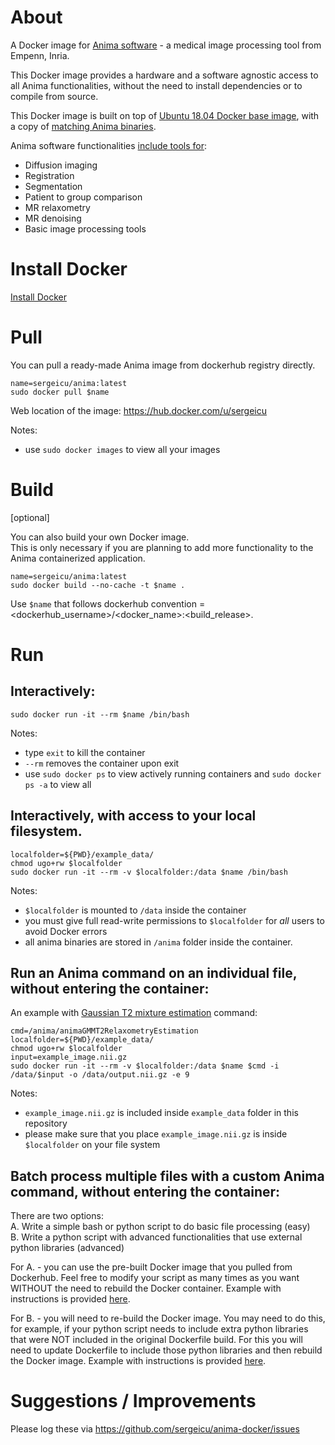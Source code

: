 # About 

A Docker image for [Anima software](https://github.com/Inria-Visages/Anima-Public) - a medical image processing tool from Empenn, Inria. 

This Docker image provides a hardware and a software agnostic access to all Anima functionalities, without the need to install dependencies or to compile from source. 

This Docker image is built on top of [Ubuntu 18.04 Docker base image](https://hub.docker.com/_/ubuntu), with a copy of [matching Anima binaries](https://github.com/Inria-Visages/Anima-Public/releases). 

Anima software functionalities [include tools for](https://anima.readthedocs.io/en/latest/):
- Diffusion imaging
- Registration
- Segmentation
- Patient to group comparison
- MR relaxometry
- MR denoising
- Basic image processing tools
 
# Install Docker

[Install Docker](https://github.com/sergeicu/anima-docker/blob/main/install-docker.md) 

# Pull 

You can pull a ready-made Anima image from dockerhub registry directly. 

```
name=sergeicu/anima:latest
sudo docker pull $name
```
Web location of the image: https://hub.docker.com/u/sergeicu

Notes: 
- use `sudo docker images` to view all your images 

# Build 

[optional]

You can also build your own Docker image.   
This is only necessary if you are planning to add more functionality to the Anima containerized application. 

```
name=sergeicu/anima:latest   
sudo docker build --no-cache -t $name .
```

Use `$name` that follows dockerhub convention = <dockerhub_username>/<docker_name>:<build_release>. 


# Run 


## Interactively:   
`sudo docker run -it --rm $name /bin/bash`   

Notes: 
- type `exit` to kill the container 
- `--rm` removes the container upon exit 
- use `sudo docker ps` to view actively running containers and `sudo docker ps -a` to view all 

## Interactively, with access to your local filesystem. 

```
localfolder=${PWD}/example_data/
chmod ugo+rw $localfolder 
sudo docker run -it --rm -v $localfolder:/data $name /bin/bash
```

Notes: 
- `$localfolder` is mounted to `/data` inside the container 
- you must give full read-write permissions to `$localfolder` for _all_ users to avoid Docker errors
- all anima binaries are stored in `/anima` folder inside the container. 


## Run an Anima command on an individual file, without entering the container: 

An example with [Gaussian T2 mixture estimation](https://anima.readthedocs.io/en/latest/relaxometry.html) command:

```
cmd=/anima/animaGMMT2RelaxometryEstimation
localfolder=${PWD}/example_data/
chmod ugo+rw $localfolder
input=example_image.nii.gz 
sudo docker run -it --rm -v $localfolder:/data $name $cmd -i /data/$input -o /data/output.nii.gz -e 9 
```

Notes: 
- `example_image.nii.gz` is included inside `example_data` folder in this repository 
- please make sure that you place `example_image.nii.gz` is inside `$localfolder` on your file system 


## Batch process multiple files with a custom Anima command, without entering the container: 

There are two options:    
A. Write a simple bash or python script to do basic file processing (easy)   
B. Write a python script with advanced functionalities that use external python libraries (advanced)    

For A. - you can use the pre-built Docker image that you pulled from Dockerhub. Feel free to modify your script as many times as you want WITHOUT the need to rebuild the Docker container. Example with instructions is provided [here](https://github.com/sergeicu/anima-docker/blob/main/batch_process/outside_docker.md).   

For B. - you will need to re-build the Docker image. You may need to do this, for example, if your python script needs to include extra python libraries that were NOT included in the original Dockerfile build. For this you will need to update Dockerfile to include those python libraries and then rebuild the Docker image. Example with instructions is provided [here](https://github.com/sergeicu/anima-docker/blob/main/batch_process/inside_docker.md).   

# Suggestions / Improvements

Please log these via https://github.com/sergeicu/anima-docker/issues

